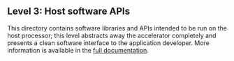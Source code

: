 ## Level 3: Host software APIs

This directory contains software libraries and APIs intended to be run on the host processor; this level abstracts away the accelerator completely and presents a clean software interface to the application developer. More information is available in the [full documentation](https://xilinx.github.io/Vitis_Libraries/quantitative_finance/).
